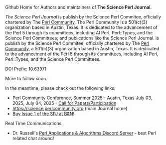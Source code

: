 Github Home for Authors and maintainers of **The Science Perl Journal**.

_The Science Perl Jpurnal_ is publish by the Science Perl Commitee, officially chartered by The [Perl Community](https://PerlCommunity.org/science), The Perl Community is a 501(c)(3) organization based in Austin, Texas. It is dedicated to the advancement of the Perl 5 through its committees, including AI Perl, Perl::Types, and the Science Perl Committees; and publications like the Science Perl Journal. is publish by the Science Perl Commitee, officially chartered by The [Perl Community](https://PerlCommunity.org/science), a 501(c)(3) organization based in Austin, Texas. It is dedicated to the advancement of the Perl 5 through its committees, including AI Perl, Perl::Types, and the Science Perl Committees.

DOI Prefix: [10.63971](https://doi.org/10.63971)

More to follow soon.

In the meantime, please check out the following links:

- Perl Community Conference, Summer 2025 - Austin, Texas July 03, 2025, July 04, 2025 - [Call for Papars/Participation](https://www.papercall.io/perlcommunity)
- https://science.perlcommunity.org (main Journal home)
- [Buy Issue 1 of the SPJ at B&N](https://www.barnesandnoble.com/w/the-science-perl-journal-issue-1-marc-perry/1146976256?ean=9798218984748)!

Real Time Communications

- Dr. Russell's [Perl Applications & Algorithms Discord Server](https://discord.gg/WKz6bGnn9B) - best Perl related chat around!
